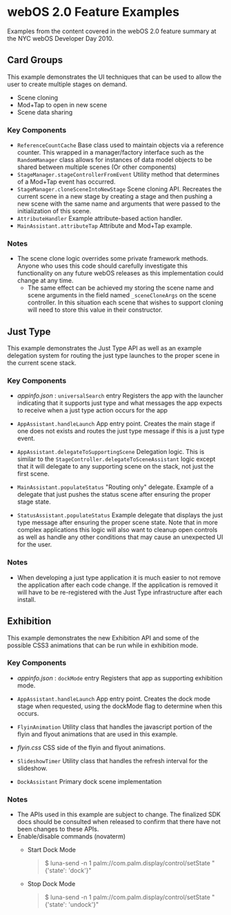 # webOS 2.0 Feature Examples
Examples from the content covered in the webOS 2.0 feature summary at the NYC webOS Developer Day 2010.

## Card Groups
This example demonstrates the UI techniques that can be used to allow the user to create multiple stages on demand.

* Scene cloning
* Mod+Tap to open in new scene
* Scene data sharing

### Key Components
* `ReferenceCountCache`
    Base class used to maintain objects via a reference counter. This wrapped in a manager/factory interface such as the `RandomManager` class allows for instances of data model objects to be shared between multiple scenes (Or other components)
* `StageManager.stageControllerFromEvent`
    Utility method that determines of a Mod+Tap event has occurred.
* `StageManager.cloneSceneIntoNewStage`
    Scene cloning API. Recreates the current scene in a new stage by creating a stage and then pushing a new scene with the same name and arguments that were passed to the initialization of this scene.
* `AttributeHandler`
    Example attribute-based action handler.
* `MainAssistant.attributeTap`
    Attribute and Mod+Tap example.

### Notes
* The scene clone logic overrides some private framework methods. Anyone who uses this code should carefully investigate this functionality on any future webOS releases as this implementation could change at any time.
   * The same effect can be achieved my storing the scene name and scene arguments in the field named `_sceneCloneArgs` on the scene controller. In this situation each scene that wishes to support cloning will need to store this value in their constructor.

## Just Type
This example demonstrates the Just Type API as well as an example delegation system for routing the 
just type launches to the proper scene in the current scene stack.

### Key Components
* *appinfo.json* : `universalSearch` entry
    Registers the app with the launcher indicating that it supports just type and what messages the app expects to receive when a just type action occurs for the app

* `AppAssistant.handleLaunch`
    App entry point. Creates the main stage if one does not exists and routes the just type message if this is a just type event.

* `AppAssistant.delegateToSupportingScene`
    Delegation logic. This is similar to the `StageController.delegateToSceneAssistant` logic except that it will delegate to any supporting scene on the stack, not just the first scene.

* `MainAssistant.populateStatus`
    "Routing only" delegate. Example of a delegate that just pushes the status scene after ensuring the proper stage state.

* `StatusAssistant.populateStatus`
    Example delegate that displays the just type message after ensuring the proper scene state. Note that in more complex applications this logic will also want to cleanup open controls as well as handle any other conditions that may cause an unexpected UI for the user.

### Notes
 * When developing a just type application it is much easier to not remove the application after each code change. If the application is removed it will have to be re-registered with the Just Type infrastructure after each install.

## Exhibition
This example demonstrates the new Exhibition API and some of the possible CSS3 animations that can be run while in exhibition mode.

### Key Components
* *appinfo.json* : `dockMode` entry
    Registers that app as supporting exhibition mode.

* `AppAssistant.handleLaunch`
    App entry point. Creates the dock mode stage when requested, using the dockMode flag to determine when this occurs.

* `FlyinAnimation`
    Utility class that handles the javascript portion of the flyin and flyout animations that are used in this example.
* *flyin.css*
    CSS side of the flyin and flyout animations.

* `SlideshowTimer`
    Utility class that handles the refresh interval for the slideshow.

* `DockAssistant`
    Primary dock scene implementation

### Notes
* The APIs used in this example are subject to change. The finalized SDK docs should be consulted when released to confirm that there have not been changes to these APIs.
* Enable/disable commands (novaterm)
    * Start Dock Mode
        > $ luna-send -n 1 palm://com.palm.display/control/setState "{'state': 'dock'}"

    * Stop Dock Mode
        > $ luna-send -n 1 palm://com.palm.display/control/setState "{'state': 'undock'}"
